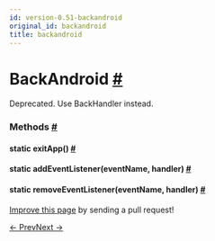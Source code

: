 ```yaml
---
id: version-0.51-backandroid
original_id: backandroid
title: backandroid
---
```

<a id="content"></a><h1><a class="anchor" name="backandroid"></a>BackAndroid <a class="hash-link" href="docs/backandroid.html#backandroid">#</a></h1><div><div><p>Deprecated.  Use BackHandler instead.</p></div><span><h3><a class="anchor" name="methods"></a>Methods <a class="hash-link" href="docs/backandroid.html#methods">#</a></h3><div class="props"><div class="prop"><h4 class="methodTitle"><a class="anchor" name="exitapp"></a><span class="methodType">static </span>exitApp<span class="methodType">()</span> <a class="hash-link" href="docs/backandroid.html#exitapp">#</a></h4></div><div class="prop"><h4 class="methodTitle"><a class="anchor" name="addeventlistener"></a><span class="methodType">static </span>addEventListener<span class="methodType">(eventName, handler)</span> <a class="hash-link" href="docs/backandroid.html#addeventlistener">#</a></h4></div><div class="prop"><h4 class="methodTitle"><a class="anchor" name="removeeventlistener"></a><span class="methodType">static </span>removeEventListener<span class="methodType">(eventName, handler)</span> <a class="hash-link" href="docs/backandroid.html#removeeventlistener">#</a></h4></div></div></span></div><p class="edit-page-block"><a target="_blank" href="https://github.com/facebook/react-native/blob/master/Libraries/Utilities/BackAndroid.js">Improve this page</a> by sending a pull request!</p><div class="docs-prevnext"><a class="docs-prev" href="docs/asyncstorage.html#content">← Prev</a><a class="docs-next" href="docs/backhandler.html#content">Next →</a></div>